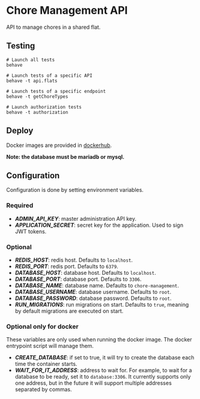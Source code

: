 # Chore Management API

API to manage chores in a shared flat.

## Testing

```shell
# Launch all tests
behave

# Launch tests of a specific API
behave -t api.flats

# Launch tests of a specific endpoint
behave -t getChoreTypes

# Launch authorization tests
behave -t authorization
```

## Deploy

Docker images are provided in [dockerhub](https://hub.docker.com/r/sralloza/chore-management-api).

**Note: the database must be mariadb or mysql.**

## Configuration

Configuration is done by setting environment variables.

### Required

- **_ADMIN_API_KEY_**: master administration API key.
- **_APPLICATION_SECRET_**: secret key for the application. Used to sign JWT tokens.

### Optional

- **_REDIS_HOST_**: redis host. Defaults to `localhost`.
- **_REDIS_PORT_**: redis port. Defaults to `6379`.
- **_DATABASE_HOST_**: database host. Defaults to `localhost`.
- **_DATABASE_PORT_**: database port. Defaults to `3306`.
- **_DATABASE_NAME_**: database name. Defaults to `chore-management`.
- **_DATABASE_USERNAME_**: database username. Defaults to `root`.
- **_DATABASE_PASSWORD_**: database password. Defaults to `root`.
- **_RUN_MIGRATIONS_**: run migrations on start. Defaults to `true`, meaning by default migrations are executed on start.

### Optional only for docker

These variables are only used when running the docker image. The docker entrypoint script will manage them.

- **_CREATE_DATABASE_**: if set to true, it will try to create the database each time the container starts.
- **_WAIT_FOR_IT_ADDRESS_**: address to wait for. For example, to wait for a database to be ready, set it to `database:3306`. It currently supports only one address, but in the future it will support multiple addresses separated by commas.
